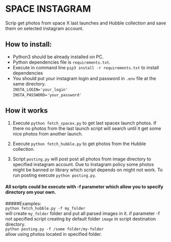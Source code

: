 # SPACE INSTAGRAM
Scrip get photos from space X last launches and Hubble collection and save them on 
selected instagram account.

## How to install:
 - Python3 should be already installed on PC.
 - Python dependencies file is `requirements.txt`.
 - Execute in command line `pip3 install -r requirements.txt` to install dependencies
 - You should put your instagram login and password in `.env` file at the same directory.  
       `INSTA_LOGIN='your_login'`    
       `INSTA_PASSWORD='your_password'`  
       
 
 ## How it works
 1. Execute `python fetch_spacex.py` to get last spacex launch photos.
 If there no photos from the last launch script will search until it get some nice photos 
 from another launch.
 
2. Execute `python fetch_hubble.py` to get photos from the Hubble collection.

3. Script `posting.py` will post post all photos from image directory to specified instagram account.
Due to Instagram policy some photos might be banned or library which script depends on might not
work. To run posting execute `python posting.py`.
 
#### All scripts  could be execute with -f parameter which allow you to specify directory om your own.  
#####Examples:  
`python fetch_hubble.py -f my_folder`  
will create `my_folder` folder and put all parsed images in it.
if parameter -f not specified script creating by default folder `image` in script destination directory.    
`python posting.py -f /some folder/my-folder`   
 allow using photos located in specified folder.




